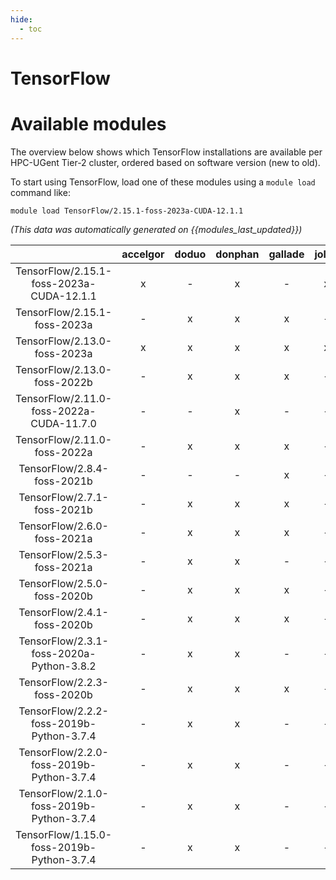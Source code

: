 ```yaml
---
hide:
  - toc
---
```


TensorFlow
==========

# Available modules


The overview below shows which TensorFlow installations are available per HPC-UGent Tier-2 cluster, ordered based on software version (new to old).

To start using TensorFlow, load one of these modules using a `module load` command like:

```shell
module load TensorFlow/2.15.1-foss-2023a-CUDA-12.1.1
```

*(This data was automatically generated on {{modules_last_updated}})*  

| |accelgor|doduo|donphan|gallade|joltik|shinx|
| :---: | :---: | :---: | :---: | :---: | :---: | :---: |
|TensorFlow/2.15.1-foss-2023a-CUDA-12.1.1|x|-|x|-|x|-|
|TensorFlow/2.15.1-foss-2023a|-|x|x|x|-|x|
|TensorFlow/2.13.0-foss-2023a|x|x|x|x|x|x|
|TensorFlow/2.13.0-foss-2022b|-|x|x|x|-|-|
|TensorFlow/2.11.0-foss-2022a-CUDA-11.7.0|-|-|x|-|-|-|
|TensorFlow/2.11.0-foss-2022a|-|x|x|x|-|-|
|TensorFlow/2.8.4-foss-2021b|-|-|-|x|-|-|
|TensorFlow/2.7.1-foss-2021b|-|x|x|x|-|-|
|TensorFlow/2.6.0-foss-2021a|-|x|x|x|-|-|
|TensorFlow/2.5.3-foss-2021a|-|x|x|-|-|-|
|TensorFlow/2.5.0-foss-2020b|-|x|x|x|-|-|
|TensorFlow/2.4.1-foss-2020b|-|x|x|x|-|-|
|TensorFlow/2.3.1-foss-2020a-Python-3.8.2|-|x|x|-|-|-|
|TensorFlow/2.2.3-foss-2020b|-|x|x|x|-|-|
|TensorFlow/2.2.2-foss-2019b-Python-3.7.4|-|x|x|-|-|-|
|TensorFlow/2.2.0-foss-2019b-Python-3.7.4|-|x|x|-|-|-|
|TensorFlow/2.1.0-foss-2019b-Python-3.7.4|-|x|x|-|-|-|
|TensorFlow/1.15.0-foss-2019b-Python-3.7.4|-|x|x|-|-|-|

